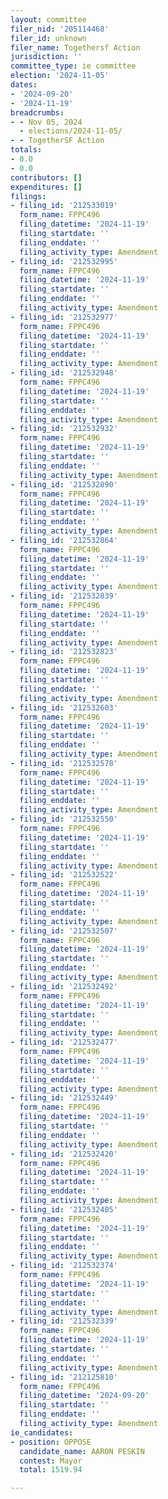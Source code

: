 ```yaml
---
layout: committee
filer_nid: '205114468'
filer_id: unknown
filer_name: Togethersf Action
jurisdiction: ''
committee_type: ie committee
election: '2024-11-05'
dates:
- '2024-09-20'
- '2024-11-19'
breadcrumbs:
- - Nov 05, 2024
  - elections/2024-11-05/
- - TogetherSF Action
totals:
- 0.0
- 0.0
contributors: []
expenditures: []
filings:
- filing_id: '212533019'
  form_name: FPPC496
  filing_datetime: '2024-11-19'
  filing_startdate: ''
  filing_enddate: ''
  filing_activity_type: Amendment
- filing_id: '212532995'
  form_name: FPPC496
  filing_datetime: '2024-11-19'
  filing_startdate: ''
  filing_enddate: ''
  filing_activity_type: Amendment
- filing_id: '212532977'
  form_name: FPPC496
  filing_datetime: '2024-11-19'
  filing_startdate: ''
  filing_enddate: ''
  filing_activity_type: Amendment
- filing_id: '212532948'
  form_name: FPPC496
  filing_datetime: '2024-11-19'
  filing_startdate: ''
  filing_enddate: ''
  filing_activity_type: Amendment
- filing_id: '212532932'
  form_name: FPPC496
  filing_datetime: '2024-11-19'
  filing_startdate: ''
  filing_enddate: ''
  filing_activity_type: Amendment
- filing_id: '212532890'
  form_name: FPPC496
  filing_datetime: '2024-11-19'
  filing_startdate: ''
  filing_enddate: ''
  filing_activity_type: Amendment
- filing_id: '212532864'
  form_name: FPPC496
  filing_datetime: '2024-11-19'
  filing_startdate: ''
  filing_enddate: ''
  filing_activity_type: Amendment
- filing_id: '212532839'
  form_name: FPPC496
  filing_datetime: '2024-11-19'
  filing_startdate: ''
  filing_enddate: ''
  filing_activity_type: Amendment
- filing_id: '212532823'
  form_name: FPPC496
  filing_datetime: '2024-11-19'
  filing_startdate: ''
  filing_enddate: ''
  filing_activity_type: Amendment
- filing_id: '212532603'
  form_name: FPPC496
  filing_datetime: '2024-11-19'
  filing_startdate: ''
  filing_enddate: ''
  filing_activity_type: Amendment
- filing_id: '212532578'
  form_name: FPPC496
  filing_datetime: '2024-11-19'
  filing_startdate: ''
  filing_enddate: ''
  filing_activity_type: Amendment
- filing_id: '212532550'
  form_name: FPPC496
  filing_datetime: '2024-11-19'
  filing_startdate: ''
  filing_enddate: ''
  filing_activity_type: Amendment
- filing_id: '212532522'
  form_name: FPPC496
  filing_datetime: '2024-11-19'
  filing_startdate: ''
  filing_enddate: ''
  filing_activity_type: Amendment
- filing_id: '212532507'
  form_name: FPPC496
  filing_datetime: '2024-11-19'
  filing_startdate: ''
  filing_enddate: ''
  filing_activity_type: Amendment
- filing_id: '212532492'
  form_name: FPPC496
  filing_datetime: '2024-11-19'
  filing_startdate: ''
  filing_enddate: ''
  filing_activity_type: Amendment
- filing_id: '212532477'
  form_name: FPPC496
  filing_datetime: '2024-11-19'
  filing_startdate: ''
  filing_enddate: ''
  filing_activity_type: Amendment
- filing_id: '212532449'
  form_name: FPPC496
  filing_datetime: '2024-11-19'
  filing_startdate: ''
  filing_enddate: ''
  filing_activity_type: Amendment
- filing_id: '212532420'
  form_name: FPPC496
  filing_datetime: '2024-11-19'
  filing_startdate: ''
  filing_enddate: ''
  filing_activity_type: Amendment
- filing_id: '212532405'
  form_name: FPPC496
  filing_datetime: '2024-11-19'
  filing_startdate: ''
  filing_enddate: ''
  filing_activity_type: Amendment
- filing_id: '212532374'
  form_name: FPPC496
  filing_datetime: '2024-11-19'
  filing_startdate: ''
  filing_enddate: ''
  filing_activity_type: Amendment
- filing_id: '212532339'
  form_name: FPPC496
  filing_datetime: '2024-11-19'
  filing_startdate: ''
  filing_enddate: ''
  filing_activity_type: Amendment
- filing_id: '212125810'
  form_name: FPPC496
  filing_datetime: '2024-09-20'
  filing_startdate: ''
  filing_enddate: ''
  filing_activity_type: Amendment
ie_candidates:
- position: OPPOSE
  candidate_name: AARON PESKIN
  contest: Mayor
  total: 1519.94

---
```


